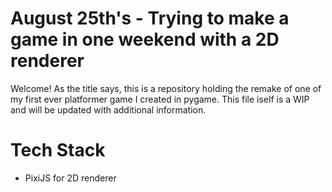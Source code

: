 # August 25th's - Trying to make a game in one weekend with a 2D renderer
Welcome! As the title says, this is a repository holding the remake of one of my first ever platformer game I created in pygame. 
This file iself is a WIP and will be updated with additional information.


# Tech Stack
- PixiJS for 2D renderer
